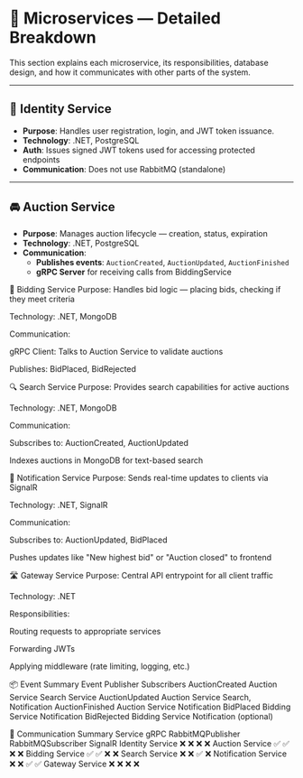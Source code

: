 # 🧩 Microservices — Detailed Breakdown

This section explains each microservice, its responsibilities, database design, and how it communicates with other parts of the system.

---

## 🧍 Identity Service

- **Purpose**: Handles user registration, login, and JWT token issuance.
- **Technology**: .NET, PostgreSQL
- **Auth**: Issues signed JWT tokens used for accessing protected endpoints
- **Communication**: Does not use RabbitMQ (standalone)

---

## 🚘 Auction Service

- **Purpose**: Manages auction lifecycle — creation, status, expiration
- **Technology**: .NET, PostgreSQL
- **Communication**:
  - **Publishes events**: `AuctionCreated`, `AuctionUpdated`, `AuctionFinished`
  - **gRPC Server** for receiving calls from BiddingService


💸 Bidding Service
Purpose: Handles bid logic — placing bids, checking if they meet criteria

Technology: .NET, MongoDB

Communication:

gRPC Client: Talks to Auction Service to validate auctions

Publishes: BidPlaced, BidRejected

🔍 Search Service
Purpose: Provides search capabilities for active auctions

Technology: .NET, MongoDB

Communication:

Subscribes to: AuctionCreated, AuctionUpdated

Indexes auctions in MongoDB for text-based search

📢 Notification Service
Purpose: Sends real-time updates to clients via SignalR

Technology: .NET, SignalR

Communication:

Subscribes to: AuctionUpdated, BidPlaced

Pushes updates like "New highest bid" or "Auction closed" to frontend

🛣 Gateway Service
Purpose: Central API entrypoint for all client traffic

Technology: .NET

Responsibilities:

Routing requests to appropriate services

Forwarding JWTs

Applying middleware (rate limiting, logging, etc.)


📦 Event Summary
Event	               Publisher	                  Subscribers
AuctionCreated	    Auction Service	                Search Service
AuctionUpdated	    Auction Service	                Search, Notification
AuctionFinished     Auction Service	                Notification
BidPlaced	        Bidding Service	                Notification
BidRejected	        Bidding Service	                Notification (optional)

🔁 Communication Summary
Service	             gRPC	   RabbitMQPublisher	RabbitMQSubscriber	SignalR
Identity Service	 ❌	             ❌	                 ❌	          ❌
Auction Service	     ✅	             ✅	                 ❌	          ❌
Bidding Service	     ✅	             ✅	                 ❌	          ❌
Search Service	     ❌	             ❌	                 ✅	          ❌
Notification Service ❌	             ❌	                 ✅	          ✅
Gateway Service	     ❌	             ❌	                 ❌	          ❌